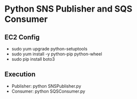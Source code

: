 # Python SNS Publisher and SQS Consumer

## EC2 Config
- sudo yum upgrade python-setuptools
- sudo yum install -y python-pip python-wheel
- sudo pip install boto3

## Execution
- Publisher: python SNSPublisher.py
- Consumer: python SQSConsumer.py
